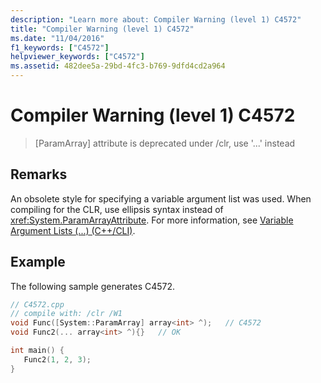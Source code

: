 ```yaml
---
description: "Learn more about: Compiler Warning (level 1) C4572"
title: "Compiler Warning (level 1) C4572"
ms.date: "11/04/2016"
f1_keywords: ["C4572"]
helpviewer_keywords: ["C4572"]
ms.assetid: 482dee5a-29bd-4fc3-b769-9dfd4cd2a964
---
```

# Compiler Warning (level 1) C4572

> [ParamArray] attribute is deprecated under /clr, use '...' instead

## Remarks

An obsolete style for specifying a variable argument list was used. When compiling for the CLR, use ellipsis syntax instead of <xref:System.ParamArrayAttribute>. For more information, see [Variable Argument Lists (...) (C++/CLI)](../../extensions/variable-argument-lists-dot-dot-dot-cpp-cli.md).

## Example

The following sample generates C4572.

```cpp
// C4572.cpp
// compile with: /clr /W1
void Func([System::ParamArray] array<int> ^);   // C4572
void Func2(... array<int> ^){}   // OK

int main() {
   Func2(1, 2, 3);
}
```
